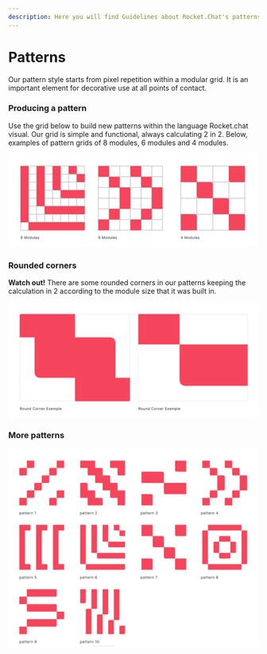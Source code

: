 ```yaml
---
description: Here you will find Guidelines about Rocket.Chat's patterns
---
```


# Patterns

Our pattern style starts from pixel repetition within a modular grid. It is an important element for decorative use at all points of contact.

### Producing a pattern

Use the grid below to build new patterns within the language Rocket.chat visual. Our grid is simple and functional, always calculating 2 in 2. Below, examples of pattern grids of 8 modules, 6 modules and 4 modules.

![](../../.gitbook/assets/01_padrao.jpg)



### Rounded corners

**Watch out!** There are some rounded corners in our patterns keeping the calculation in 2 according to the module size that it was built in.

![](../../.gitbook/assets/02_padrao.jpg)



### More patterns

![](../../.gitbook/assets/03_padrao.jpg)

